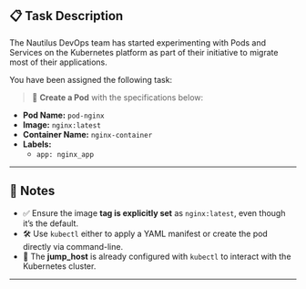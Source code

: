 ## 📋 Task Description

The Nautilus DevOps team has started experimenting with Pods and Services on the Kubernetes platform as part of their initiative to migrate most of their applications.

You have been assigned the following task:

> 🔧 **Create a Pod** with the specifications below:

- **Pod Name:** `pod-nginx`
- **Image:** `nginx:latest`
- **Container Name:** `nginx-container`
- **Labels:**
    - `app: nginx_app`

---

## 🧠 Notes

- ✅ Ensure the image **tag is explicitly set** as `nginx:latest`, even though it’s the default.
- 🛠️ Use `kubectl` either to apply a YAML manifest or create the pod directly via command-line.
- 🔐 The **jump_host** is already configured with `kubectl` to interact with the Kubernetes cluster.

---